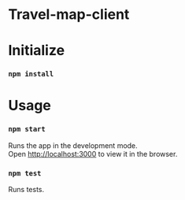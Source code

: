 # Travel-map-client
# Initialize
### `npm install`

# Usage
### `npm start`

Runs the app in the development mode.\
Open [http://localhost:3000](http://localhost:3000) to view it in the browser.

### `npm test`

Runs tests.
